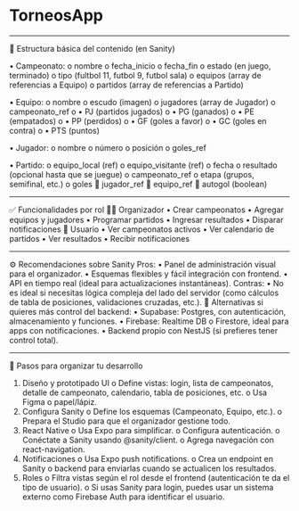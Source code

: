 # TorneosApp
________________________________________
🧱 Estructura básica del contenido (en Sanity)

•	Campeonato:
o	nombre
o	fecha_inicio
o	fecha_fin
o	estado (en juego, terminado)
o	tipo (fultbol 11, futbol 9, futbol sala)
o	equipos (array de referencias a Equipo)
o	partidos (array de referencias a Partido)

•	Equipo:
o	nombre
o	escudo (imagen)
o	jugadores (array de Jugador)
o	campeonato_ref
o	•  PJ (partidos jugados)
o	•  PG (ganados)
o	•  PE (empatados)
o	•  PP (perdidos)
o	•  GF (goles a favor)
o	•  GC (goles en contra)
o	•  PTS (puntos)

•	Jugador:
o	nombre
o	número
o	posición
o	goles_ref

•	Partido:
o	equipo_local (ref)
o	equipo_visitante (ref)
o	fecha
o	resultado (opcional hasta que se juegue)
o	campeonato_ref
o	etapa (grupos, semifinal, etc.)
o	goles
	jugador_ref
	equipo_ref
	autogol (boolean)
________________________________________
✅ Funcionalidades por rol
🧑‍💼 Organizador
•	Crear campeonatos
•	Agregar equipos y jugadores
•	Programar partidos
•	Ingresar resultados
•	Disparar notificaciones
👤 Usuario
•	Ver campeonatos activos
•	Ver calendario de partidos
•	Ver resultados
•	Recibir notificaciones
________________________________________
⚙️ Recomendaciones sobre Sanity
Pros:
•	Panel de administración visual para el organizador.
•	Esquemas flexibles y fácil integración con frontend.
•	API en tiempo real (ideal para actualizaciones instantáneas).
Contras:
•	No es ideal si necesitas lógica compleja del lado del servidor (como cálculos de tabla de posiciones, validaciones cruzadas, etc.).
🔁 Alternativas si quieres más control del backend:
•	Supabase: Postgres, con autenticación, almacenamiento y funciones.
•	Firebase: Realtime DB o Firestore, ideal para apps con notificaciones.
•	Backend propio con NestJS (si prefieres tener control total).
________________________________________
📆 Pasos para organizar tu desarrollo
1.	Diseño y prototipado UI
o	Define vistas: login, lista de campeonatos, detalle de campeonato, calendario, tabla de posiciones, etc.
o	Usa Figma o papel/lápiz.
2.	Configura Sanity
o	Define los esquemas (Campeonato, Equipo, etc.).
o	Prepara el Studio para que el organizador gestione todo.
3.	React Native
o	Usa Expo para simplificar.
o	Configura autenticación.
o	Conéctate a Sanity usando @sanity/client.
o	Agrega navegación con react-navigation.
4.	Notificaciones
o	Usa Expo push notifications.
o	Crea un endpoint en Sanity o backend para enviarlas cuando se actualicen los resultados.
5.	Roles
o	Filtra vistas según el rol desde el frontend (autenticación te da el tipo de usuario).
o	Si usas Sanity para login, puedes usar un sistema externo como Firebase Auth para identificar el usuario.